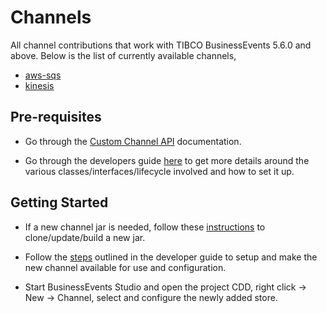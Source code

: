 # Channels

All channel contributions that work with TIBCO BusinessEvents 5.6.0 and above. Below is the list of currently available channels,

* [aws-sqs](https://github.com/tibco/be-contribution/tree/main/channel/aws-sqs)
* [kinesis](https://github.com/tibco/be-contribution/tree/main/channel/kinesis)

## Pre-requisites

* Go through the [Custom Channel API](https://docs.tibco.com/emp/businessevents-enterprise/6.1.0/doc/html/api/javadoc/com/tibco/be/custom/channel/package-summary.html) documentation.

* Go through the developers guide [here](https://docs.tibco.com/emp/businessevents-enterprise/6.1.0/doc/html/Default.htm#Developers/Custom-Channel-Lifecycle.htm?TocPath=Developers%2520Guide%257CCustom%2520Channel%257C_____1) to get more details around the various classes/interfaces/lifecycle involved and how to set it up.

## Getting Started

* If a new channel jar is needed, follow these [instructions](https://github.com/tibco/be-contribution) to clone/update/build a new jar.

* Follow the [steps](https://docs.tibco.com/emp/businessevents-enterprise/6.1.0/doc/html/Default.htm#Developers/Creating-a-New-Custom-BusinessEvents-Channel.htm?TocPath=Developers%2520Guide%257CCustom%2520Channel%257C_____4) outlined in the developer guide to setup and make the new channel available for use and configuration.

* Start BusinessEvents Studio and open the project CDD, right click -> New -> Channel, select and configure the newly added store.